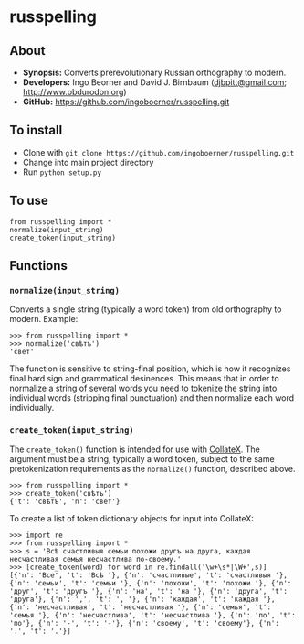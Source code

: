 # russpelling

## About

* **Synopsis:** Converts prerevolutionary Russian orthography to modern.
* **Developers:** Ingo Beorner and David J. Birnbaum (djbpitt@gmail.com; http://www.obdurodon.org)
* **GitHub:** https://github.com/ingoboerner/russpelling.git

## To install

* Clone with `git clone https://github.com/ingoboerner/russpelling.git`
* Change into main project directory
* Run `python setup.py`

## To use

	from russpelling import *
	normalize(input_string)
	create_token(input_string)

## Functions

### `normalize(input_string)`

Converts a single string (typically a word token) from old orthography to modern. Example:

	>>> from russpelling import *
	>>> normalize('свѣтъ')
	'свет'

The function is sensitive to string-final position, which is how it recognizes final hard sign and grammatical desinences. This means that in order to normalize a string of several words you need to tokenize the string into individual words (stripping final punctuation) and then normalize each word individually.

### `create_token(input_string)`

The `create_token()` function is intended for use with [CollateX](https://github.com/DiXiT-eu/collatex-tutorial). The argument must be a string, typically a word token, subject to the same pretokenization requirements as the `normalize()` function, described above.

	>>> from russpelling import *
	>>> create_token('свѣтъ')
	{'t': 'свѣтъ', 'n': 'свет'}

To create a list of token dictionary objects for input into CollateX:

	>>> import re
	>>> from russpelling import *
	>>> s = 'Всѣ счастливыя семьи похожи другъ на друга, каждая несчастливая семья несчастлива по-своему.'
	>>> [create_token(word) for word in re.findall('\w+\s*|\W+',s)]
	[{'n': 'Все', 't': 'Всѣ '}, {'n': 'счастливые', 't': 'счастливыя '}, {'n': 'семьи', 't': 'семьи '}, {'n': 'похожи', 't': 'похожи '}, {'n': 'друг', 't': 'другъ '}, {'n': 'на', 't': 'на '}, {'n': 'друга', 't': 'друга'}, {'n': ',', 't': ', '}, {'n': 'каждая', 't': 'каждая '}, {'n': 'несчастливая', 't': 'несчастливая '}, {'n': 'семья', 't': 'семья '}, {'n': 'несчастлива', 't': 'несчастлива '}, {'n': 'по', 't': 'по'}, {'n': '-', 't': '-'}, {'n': 'своему', 't': 'своему'}, {'n': '.', 't': '.'}]

